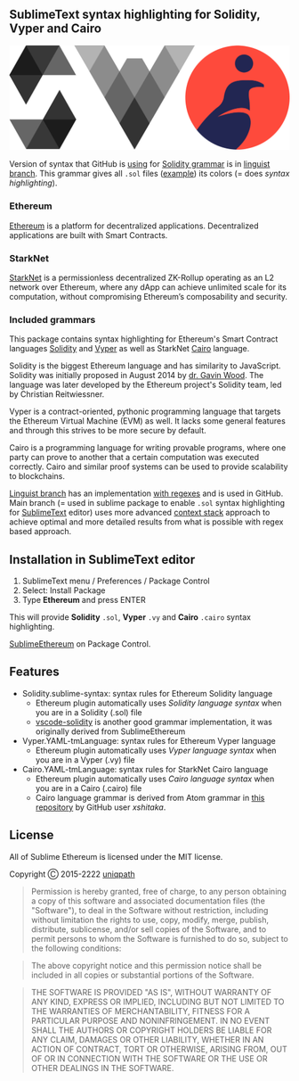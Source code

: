## SublimeText syntax highlighting for Solidity, Vyper and Cairo

<img src="./img/logos.svg">

Version of syntax that GitHub is [using](https://github.com/github/linguist/tree/master/vendor/grammars) for [Solidity grammar](https://docs.soliditylang.org/en/latest/grammar.html) is in [linguist branch](https://github.com/davidhq/SublimeEthereum/tree/linguist). This grammar gives all `.sol` files ([example](https://github.com/ethereum/consensus-specs/blob/dev/solidity_deposit_contract/deposit_contract.sol)) its colors (= does _syntax highlighting_).

### Ethereum

[Ethereum][ethereum] is a platform for decentralized applications. Decentralized applications are built with Smart Contracts.

### StarkNet

[StarkNet](https://starkware.co/starknet/) is a permissionless decentralized ZK-Rollup operating as an L2 network over Ethereum, where any dApp can achieve unlimited scale for its computation, without compromising Ethereum’s composability and security.

### Included grammars

This package contains syntax highlighting for Ethereum's Smart Contract languages [Solidity](https://soliditylang.org) and [Vyper](https://vyper.readthedocs.io) as well as StarkNet [Cairo](https://www.cairo-lang.org/docs/index.html) language.

Solidity is the biggest Ethereum language and has similarity to JavaScript. Solidity was initially proposed in August 2014 by [dr. Gavin Wood](https://en.wikipedia.org/wiki/Gavin_Wood). The language was later developed by the Ethereum project's Solidity team, led by Christian Reitwiessner.

Vyper is a contract-oriented, pythonic programming language that targets the Ethereum Virtual Machine (EVM) as well. It lacks some general features and through this strives to be more secure by default.

Cairo is a programming language for writing provable programs, where one party can prove to another that a certain computation was executed correctly. Cairo and similar proof systems can be used to provide scalability to blockchains.

[ethereum]: https://www.ethereum.org/

[Linguist branch](https://github.com/davidhq/SublimeEthereum/tree/linguist) has an implementation [with regexes](https://sublime-text-unofficial-documentation.readthedocs.io/en/latest/reference/syntaxdefs.html) and is used in GitHub. Main branch (= used in sublime package to enable `.sol` syntax highlighting for [SublimeText](http://www.sublimetext.com/) editor) uses more advanced [context stack](http://www.sublimetext.com/docs/syntax.html) approach to achieve optimal and more detailed results from what is possible with regex based approach.

## Installation in SublimeText editor

1. SublimeText menu / Preferences / Package Control
2. Select: Install Package
3. Type **Ethereum** and press ENTER

This will provide **Solidity** `.sol`, **Vyper** `.vy` and **Cairo** `.cairo` syntax highlighting.

[SublimeEthereum](https://packagecontrol.io/packages/Ethereum) on Package Control. 

[package-control]: https://packagecontrol.io/packages/Ethereum

## Features

* Solidity.sublime-syntax: syntax rules for Ethereum Solidity language
   * Ethereum plugin automatically uses *Solidity language syntax* when you are in a Solidity (.sol) file
   * [vscode-solidity](https://github.com/juanfranblanco/vscode-solidity) is another good grammar implementation, it was originally derived from SublimeEthereum
* Vyper.YAML-tmLanguage: syntax rules for Ethereum Vyper language
   * Ethereum plugin automatically uses *Vyper language syntax* when you are in a Vyper (.vy) file
* Cairo.YAML-tmLanguage: syntax rules for StarkNet Cairo language
   * Ethereum plugin automatically uses *Cairo language syntax* when you are in a Cairo (.cairo) file
   * Cairo language grammar is derived from Atom grammar in [this repository](https://github.com/xshitaka/atom-language-cairo) by GitHub user _xshitaka_.

## License

All of Sublime Ethereum is licensed under the MIT license.

Copyright Ⓒ 2015-2222 [uniqpath](https://github.com/uniqpath)

> Permission is hereby granted, free of charge, to any person obtaining a copy
> of this software and associated documentation files (the "Software"), to deal
> in the Software without restriction, including without limitation the rights
> to use, copy, modify, merge, publish, distribute, sublicense, and/or sell
> copies of the Software, and to permit persons to whom the Software is
> furnished to do so, subject to the following conditions:

> The above copyright notice and this permission notice shall be included in
> all copies or substantial portions of the Software.

> THE SOFTWARE IS PROVIDED "AS IS", WITHOUT WARRANTY OF ANY KIND, EXPRESS OR
> IMPLIED, INCLUDING BUT NOT LIMITED TO THE WARRANTIES OF MERCHANTABILITY,
> FITNESS FOR A PARTICULAR PURPOSE AND NONINFRINGEMENT. IN NO EVENT SHALL THE
> AUTHORS OR COPYRIGHT HOLDERS BE LIABLE FOR ANY CLAIM, DAMAGES OR OTHER
> LIABILITY, WHETHER IN AN ACTION OF CONTRACT, TORT OR OTHERWISE, ARISING FROM,
> OUT OF OR IN CONNECTION WITH THE SOFTWARE OR THE USE OR OTHER DEALINGS IN
> THE SOFTWARE.
